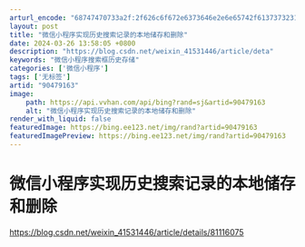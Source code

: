 ```yaml
---
arturl_encode: "68747470733a2f:2f626c6f672e6373646e2e6e65742f61373732313136383034:2f61727469636c652f64657461696c732f3930343739313633"
layout: post
title: "微信小程序实现历史搜索记录的本地储存和删除"
date: 2024-03-26 13:58:05 +0800
description: "https://blog.csdn.net/weixin_41531446/article/deta"
keywords: "微信小程序搜索框历史存储"
categories: ['微信小程序']
tags: ['无标签']
artid: "90479163"
image:
    path: https://api.vvhan.com/api/bing?rand=sj&artid=90479163
    alt: "微信小程序实现历史搜索记录的本地储存和删除"
render_with_liquid: false
featuredImage: https://bing.ee123.net/img/rand?artid=90479163
featuredImagePreview: https://bing.ee123.net/img/rand?artid=90479163
---
```


# 微信小程序实现历史搜索记录的本地储存和删除

<https://blog.csdn.net/weixin_41531446/article/details/81116075>